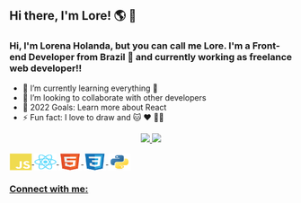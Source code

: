 ## Hi there, I'm Lore! 🌎 👋

### Hi, I'm Lorena Holanda, but you can call me Lore. I'm a Front-end Developer from Brazil 💚 and currently working as freelance web developer!!

- 🌱 I’m currently learning everything 🤣
- 👯 I’m looking to collaborate with other developers
- 🥅 2022 Goals: Learn more about React
- ⚡ Fun fact: I love to draw and 🐱 ❤ 🏳‍🌈

<div align="center">
  <a href="https://github.com/lrnholanda">
  <img height="180em" src="https://github-readme-stats.vercel.app/api?username=lrnholanda&show_icons=true&theme=dracula&include_all_commits=true&count_private=true"/>
  <img height="180em" src="https://github-readme-stats.vercel.app/api/top-langs/?username=lrnholanda&layout=compact&langs_count=7&theme=dracula"/>
</div>
<div style="display: inline_block"><br>
  <img align="center" alt="Lore-Js" height="30" width="40" src="https://raw.githubusercontent.com/devicons/devicon/master/icons/javascript/javascript-plain.svg">
  <img align="center" alt="Lore-React" height="30" width="40" src="https://raw.githubusercontent.com/devicons/devicon/master/icons/react/react-original.svg">
  <img align="center" alt="Lore-HTML" height="30" width="40" src="https://raw.githubusercontent.com/devicons/devicon/master/icons/html5/html5-original.svg">
  <img align="center" alt="Lore-CSS" height="30" width="40" src="https://raw.githubusercontent.com/devicons/devicon/master/icons/css3/css3-original.svg">
  <img align="center" alt="Lore-Python" height="30" width="40" src="https://raw.githubusercontent.com/devicons/devicon/master/icons/python/python-original.svg">
</div>

### Connect with me:
